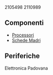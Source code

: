 2105498
2110989
## Componenti
- [Processori](componenti/processori.md)
- [Schede Madri](componenti/schede_madri.md)

## Periferiche

Elettronica Padovana
